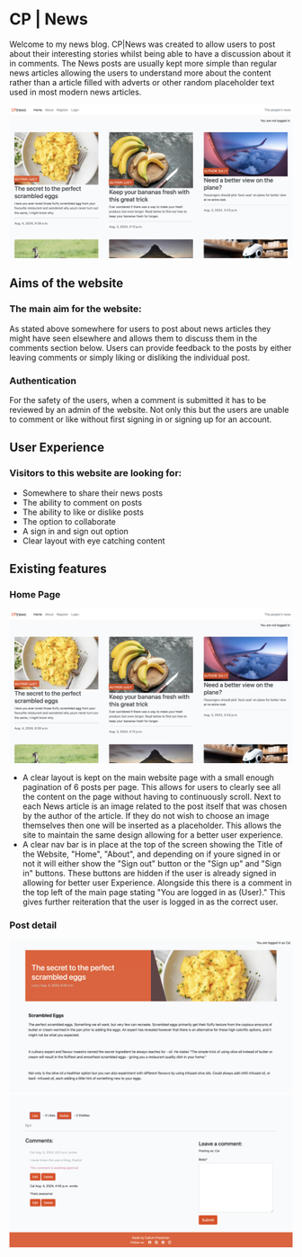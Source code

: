 # CP | News

Welcome to my news blog. CP|News was created to allow users to post about their interesting stories whilst being able to have a discussion about it in comments. The News posts are usually kept more simple than regular news articles allowing the users to understand more about the content rather than a article filled with adverts or other random placeholder text used in most modern news articles.

![responsive-image](static/images/main-website.png)

## Aims of the website

### The main aim for the website:
As stated above somewhere for users to post about news articles they might have seen elsewhere and allows them to discuss them in the comments section below. Users can provide feedback to the posts by either leaving comments or simply liking or disliking the individual post. 

### Authentication
For the safety of the users, when a comment is submitted it has to be reviewed by an admin of the website. Not only this but the users are unable to comment or like without first signing in or signing up for an account.

## User Experience

### Visitors to this website are looking for:
- Somewhere to share their news posts
- The ability to comment on posts
- The ability to like or dislike posts
- The option to collaborate
- A sign in and sign out option
- Clear layout with eye catching content

## Existing features

### Home Page
![responsive-image](static/images/main-website.png)

- A clear layout is kept on the main website page with a small enough pagination of 6 posts per page. This allows for users to clearly see all the content on the page without having to continuously scroll. Next to each News article is an image related to the post itself that was chosen by the author of the article. If they do not wish to choose an image themselves then one will be inserted as a placeholder. This allows the site to maintain the same design allowing for a better user experience.
- A clear nav bar is in place at the top of the screen showing the Title of the Website, "Home", "About", and depending on if youre signed in or not it will either show the "Sign out" button or the "Sign up" and "Sign in" buttons. These buttons are hidden if the user is already signed in allowing for better user Experience. Alongside this there is a comment in the top left of the main page stating "You are logged in as (User)." This gives further reiteration that the user is logged in as the correct user.

### Post detail
![responsive-image](static/images/post-detail-1.png)
![responsive-image](static/images/post-detail-2.png)